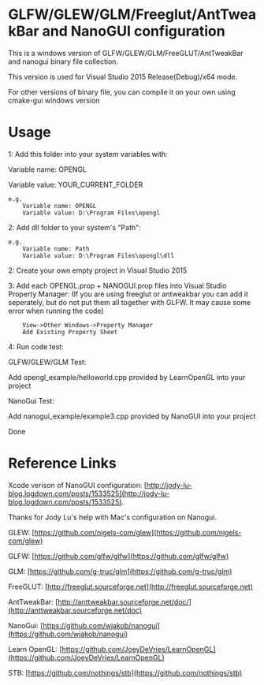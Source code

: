 # GLFW/GLEW/GLM/Freeglut/AntTweakBar and NanoGUI configuration

This is a windows version of GLFW/GLEW/GLM/FreeGLUT/AntTweakBar and nanogui binary file collection.

This version is used for Visual Studio 2015 Release(Debug)/x64 mode.

For other versions of binary file, you can compile it on your own using cmake-gui windows version

# Usage

1: Add this folder into your system variables with:

Variable name: OPENGL

Variable value: YOUR_CURRENT_FOLDER
```
e.g.  
    Variable name: OPENGL
    Variable value: D:\Program Files\opengl
```

2: Add dll folder to your system's "Path":
```
e.g. 
    Variable name: Path
    Variable value: D:\Program Files\opengl\dll
```

2: Create your own empty project in Visual Studio 2015

3: Add each OPENGL.prop + NANOGUI.prop files into Visual Studio Property Manager:
(If you are using freeglut or antweakbar you can add it seperately, but do not put them all together with GLFW. It may cause some error when running the code)

```
    View->Other Windows->Property Manager
    Add Existing Property Sheet
```

4: Run code test:

GLFW/GLEW/GLM Test:

Add opengl_example/helloworld.cpp provided by LearnOpenGL into your project

NanoGui Test:

Add nanogui_example/example3.cpp provided by NanoGUI into your project

Done

# Reference Links

Xcode verison of NanoGUI configuration: [http://jody-lu-blog.logdown.com/posts/1533525](http://jody-lu-blog.logdown.com/posts/1533525).

Thanks for Jody Lu's help with Mac's configuration on Nanogui.

GLEW: [https://github.com/nigels-com/glew](https://github.com/nigels-com/glew)

GLFW: [https://github.com/glfw/glfw](https://github.com/glfw/glfw)

GLM: [https://github.com/g-truc/glm](https://github.com/g-truc/glm)

FreeGLUT: [http://freeglut.sourceforge.net](http://freeglut.sourceforge.net)

AntTweakBar: [http://anttweakbar.sourceforge.net/doc/](http://anttweakbar.sourceforge.net/doc)

NanoGui: [https://github.com/wjakob/nanogui](https://github.com/wjakob/nanogui)

Learn OpenGL: [https://github.com/JoeyDeVries/LearnOpenGL](https://github.com/JoeyDeVries/LearnOpenGL)

STB: [https://github.com/nothings/stb](https://github.com/nothings/stb)
